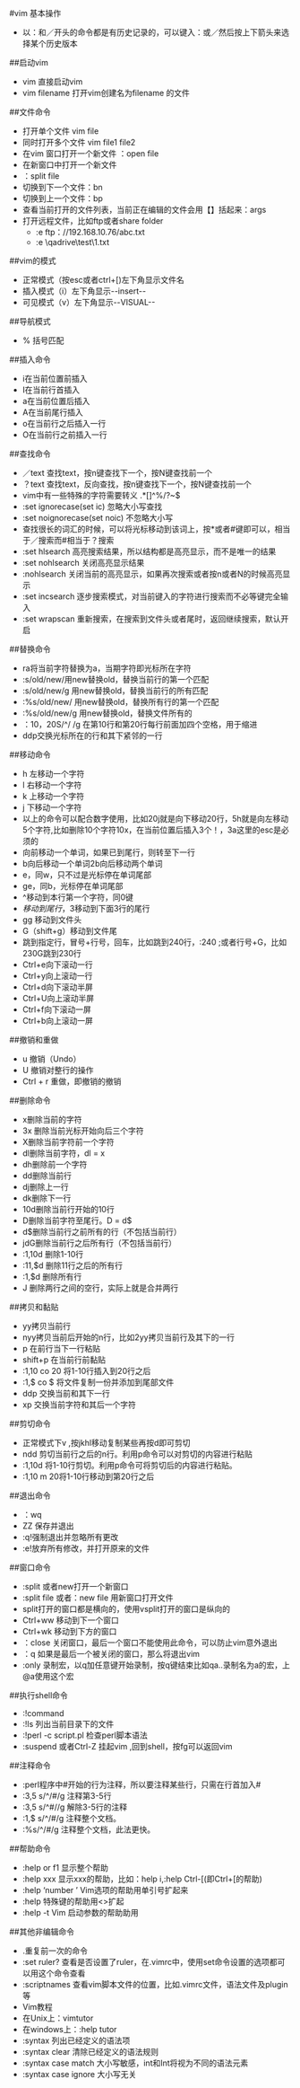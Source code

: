 #vim 基本操作
 - 以：和／开头的命令都是有历史记录的，可以键入：或／然后按上下箭头来选择某个历史版本

##启动vim
  - vim 直接启动vim
  - vim filename 打开vim创建名为filename 的文件

##文件命令
 - 打开单个文件 vim file
 - 同时打开多个文件 vim file1 file2
 - 在vim 窗口打开一个新文件
 ：open file
 - 在新窗口中打开一个新文件
 - ：split file
 - 切换到下一个文件：bn
 - 切换到上一个文件：bp
 - 查看当前打开的文件列表，当前正在编辑的文件会用【】括起来：args
 - 打开远程文件，比如ftp或者share folder
   - :e ftp：//192.168.10.76/abc.txt
   - :e \\qadrive\test\1.txt

##vim的模式
 - 正常模式（按esc或者ctrl+[)左下角显示文件名
 - 插入模式（i）左下角显示--insert--
 - 可见模式（v）左下角显示--VISUAL--

##导航模式
 - % 括号匹配

##插入命令
 - i在当前位置前插入
 - I在当前行首插入
 - a在当前位置后插入
 - A在当前尾行插入
 - o在当前行之后插入一行
 - O在当前行之前插入一行

##查找命令
 - ／text 查找text，按n键查找下一个，按N键查找前一个
 -  ？text 查找text，反向查找，按n键查找下一个，按N键查找前一个
 -  vim中有一些特殊的字符需要转义 .*[]^%/?~$
 -  :set ignorecase(set ic) 忽略大小写查找
 -  :set noignorecase(set noic) 不忽略大小写
 -  查找很长的词汇的时候，可以将光标移动到该词上，按*或者#键即可以，相当于／搜索而#相当于？搜索
 -  :set hlsearch 高亮搜索结果，所以结构都是高亮显示，而不是唯一的结果
 -  :set nohlsearch 关闭高亮显示结果
 -  :nohlsearch 关闭当前的高亮显示，如果再次搜索或者按n或者N的时候高亮显示
 -  :set incsearch 逐步搜索模式，对当前键入的字符进行搜索而不必等键完全输入
 -  :set wrapscan 重新搜索，在搜索到文件头或者尾时，返回继续搜索，默认开启

##替换命令
 - ra将当前字符替换为a，当期字符即光标所在字符
 - :s/old/new/用new替换old，替换当前行的第一个匹配
 - :s/old/new/g 用new替换old，替换当前行的所有匹配
 - :%s/old/new/ 用new替换old，替换所有行的第一个匹配
 - :%s/old/new/g 用new替换old，替换文件所有的
 - ：10，20S/^/ /g 在第10行和第20行每行前面加四个空格，用于缩进
 - ddp交换光标所在的行和其下紧邻的一行

##移动命令
 - h 左移动一个字符
 - l 右移动一个字符
 - k 上移动一个字符
 - j 下移动一个字符
 - 以上的命令可以配合数字使用，比如20j就是向下移动20行，5h就是向左移动5个字符,比如删除10个字符10x，在当前位置后插入3个！，3a<ESC>这里的esc是必须的
 - 向前移动一个单词，如果已到尾行，则转至下一行
 - b向后移动一个单词2b向后移动两个单词
 - e，同w，只不过是光标停在单词尾部
 - ge，同b，光标停在单词尾部
 - ^移动到本行第一个字符，同0键
 - $移动到尾行，3$移动到下面3行的尾行
 - gg 移动到文件头
 - G（shift+g）移动到文件尾
 - 跳到指定行，冒号+行号，回车，比如跳到240行，:240 ;或者行号+G，比如230G跳到230行
 - Ctrl+e向下滚动一行
 - Ctrl+y向上滚动一行
 - Ctrl+d向下滚动半屏
 - Ctrl+U向上滚动半屏
 - Ctrl+f向下滚动一屏
 - Ctrl+b向上滚动一屏

##撤销和重做
 - u 撤销（Undo）
 - U 撤销对整行的操作
 - Ctrl + r 重做，即撤销的撤销

##删除命令
 - x删除当前的字符
 - 3x 删除当前光标开始向后三个字符
 - X删除当前字符前一个字符
 - dl删除当前字符，dl = x
 - dh删除前一个字符
 - dd删除当前行
 - dj删除上一行
 - dk删除下一行
 - 10d删除当前行开始的10行
 - D删除当前字符至尾行。D = d$
 - d$删除当前行之前所有的行（不包括当前行）
 - jdG删除当前行之后所有行（不包括当前行）
 - :1,10d 删除1-10行
 - :11,$d 删除11行之后的所有行
 - :1,$d 删除所有行
 - J 删除两行之间的空行，实际上就是合并两行

##拷贝和黏贴
 - yy拷贝当前行
 - nyy拷贝当前后开始的n行，比如2yy拷贝当前行及其下的一行
 - p 在前行当下一行粘贴
 - shift+p 在当前行前黏贴
 - :1,10 co 20 将1-10行插入到20行之后
 - :1,$ co $ 将文件复制一份并添加到尾部文件
 - ddp 交换当前和其下一行
 - xp 交换当前字符和其后一个字符

##剪切命令
 - 正常模式下v ,按jkhl移动复制某些再按d即可剪切
 - ndd 剪切当前行之后的n行。利用p命令可以对剪切的内容进行粘贴
 - :1,10d 将1-10行剪切。利用p命令可将剪切后的内容进行粘贴。
 - :1,10 m 20将1-10行移动到第20行之后

##退出命令
 - ：wq
 -  ZZ 保存并退出
 - :q!强制退出并忽略所有更改
 - :e!放弃所有修改，并打开原来的文件

##窗口命令
 - :split 或者new打开一个新窗口
 - :split file 或者：new file 用新窗口打开文件
 -  split打开的窗口都是横向的，使用vsplit打开的窗口是纵向的
 - Ctrl+ww 移动到下一个窗口
 - Ctrl+wk 移动到下方的窗口
 - ：close 关闭窗口，最后一个窗口不能使用此命令，可以防止vim意外退出
 - ：q 如果是最后一个被关闭的窗口，那么将退出vim
 - :only 录制宏，以q加任意键开始录制，按q键结束比如qa..录制名为a的宏，上@a使用这个宏

##执行shell命令
 - :!command
 - :!ls 列出当前目录下的文件
 - :!perl -c script.pl 检查perl脚本语法
 - :suspend 或者Ctrl-Z 挂起vim ,回到shell，按fg可以返回vim

##注释命令
 - :perl程序中#开始的行为注释，所以要注释某些行，只需在行首加入#
 - :3,5 s/^/#/g 注释第3-5行
 - :3,5 s/^#//g 解除3-5行的注释
 - :1,$ s/^/#/g 注释整个文档。
 - :%s/^/#/g 注释整个文档，此法更快。

##帮助命令
 - :help or f1 显示整个帮助
 - :help xxx 显示xxx的帮助，比如：help i,:help Ctrl-[(即Ctrl+[的帮助)
 - :help ‘number ’ Vim选项的帮助用单引号扩起来
 - :help<Esc> 特殊键的帮助用<>扩起
 - :help -t Vim 启动参数的帮助助用

##其他非编辑命令
 - .重复前一次的命令
 - :set ruler? 查看是否设置了ruler，在.vimrc中，使用set命令设置的选项都可以用这个命令查看
 - :scriptnames 查看vim脚本文件的位置，比如.vimrc文件，语法文件及plugin等
 -  Vim教程
   -  在Unix上：vimtutor
   -  在windows上：:help tutor
 - :syntax 列出已经定义的语法项
 - :syntax clear 清除已经定义的语法规则
 - :syntax case match 大小写敏感，int和Int将视为不同的语法元素
 - :syntax case ignore 大小写无关